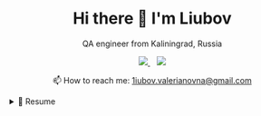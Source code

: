 <!--### CV-->

<h1 align='center'>
  Hi there 👋 I'm Liubov 
</h1>

<p align='center'>
  QA engineer from Kaliningrad, Russia
</p>



<p align='center'>
  
  <a href="https://t.me/the1iubov">
    <img src="https://img.shields.io/badge/Telegram-2CA5E0.svg?&style=for-the-badge&logo=telegram&logoColor=white" />        
  </a>&nbsp;&nbsp
  <a href="https://www.linkedin.com/in/1iubov-sergeeva/">
    <img src="https://img.shields.io/badge/linkedin-%230077B5.svg?&style=for-the-badge&logo=linkedin&logoColor=white" />
  </a>
  
</p>

<!--<p align='center'>
  <a href="#"><img src="https://github-readme-stats.vercel.app/api?username=1iubov&show_icons=true&count_private=true&theme=dark" width="350"></a>
</p> -->

<p align='center'>
  📫 How to reach me: <a href='mailto:1iubov.valerianovna@gmail.com'>1iubov.valerianovna@gmail.com</a>
</p>


<details>
  <summary>📃 Resume</summary>


## Education

**CS50's Introduction to Game Development**\
2023\
**Harvard University** - Cambridge, Massachusetts
<img align="right" src="https://img.shields.io/badge/github-%23121011.svg?style=for-the-badge&logo=github&logoColor=white" />
<img align="right" src="https://img.shields.io/badge/c%23-%23239120.svg?style=for-the-badge&logo=c-sharp&logoColor=white" />
<img align="right" src="https://img.shields.io/badge/lua-%232C2D72.svg?style=for-the-badge&logo=lua&logoColor=white" />
<img align="right" src="https://img.shields.io/badge/unity-%23000000.svg?style=for-the-badge&logo=unity&logoColor=white" />



**Bechelor's Degree in Informatics and Computer Science**\
2012 - 2016\
**Kaliningrad State Technical University** - Kaliningrad, Russia

## Experience

**QA Senior engineer, Team Lead**\
Bars group - Full-time\
2021 - 2022
<img align="right" src="https://img.shields.io/badge/jira-%230A0FFF.svg?style=for-the-badge&logo=jira&logoColor=white" />
<img align="right" src="https://img.shields.io/badge/Postman-FF6C37?style=for-the-badge&logo=postman&logoColor=white" />
<img align="right" src="https://img.shields.io/badge/postgres-%23316192.svg?style=for-the-badge&logo=postgresql&logoColor=white" />

**QA Engineer**\
Tensor.ru - Full-time\
2018 - 2021 
<img align="right" src="https://img.shields.io/badge/postgres-%23316192.svg?style=for-the-badge&logo=postgresql&logoColor=white" />
<img align="right" src="https://img.shields.io/badge/python-3670A0?style=for-the-badge&logo=python&logoColor=ffdd54" />
<img align="right" src="https://img.shields.io/badge/jira-%230A0FFF.svg?style=for-the-badge&logo=jira&logoColor=white" />

**Frontend Web Developer**\
Simple1.ru - Full-time\
2017 - 2018
<img align="right" src="https://img.shields.io/badge/html5-%23E34F26.svg?style=for-the-badge&logo=html5&logoColor=white" />
<img align="right" src="https://img.shields.io/badge/css3-%231572B6.svg?style=for-the-badge&logo=css3&logoColor=white" />
<img align="right" src="https://img.shields.io/badge/javascript-%23323330.svg?style=for-the-badge&logo=javascript&logoColor=%23F7DF1E" />





</details>

<!--
**1iubov/1iubov** is a ✨ _special_ ✨ repository because its `README.md` (this file) appears on your GitHub profile.

Here are some ideas to get you started:

- 🔭 I’m currently working on ...
- 🌱 I’m currently learning ...
- 👯 I’m looking to collaborate on ...
- 🤔 I’m looking for help with ...
- 💬 Ask me about ...
- 📫 How to reach me: ...
- 😄 Pronouns: ...
- ⚡ Fun fact: ...
-->
